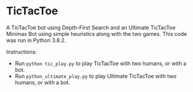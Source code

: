 # TicTacToe
A TicTacToe bot using Depth-First Search and an Ultimate TicTacToe Minimax Bot using simple heuristics along with the two games.
This code was run in Python 3.8.2.

Instructions:
* Run `python tic_play.py` to play TicTacToe with two humans, or with a bot.
* Run `python_ultimate_play.py` to play Ultimate TicTacToe with two humans, or with a bot.
